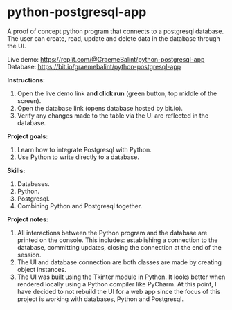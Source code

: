 # python-postgresql-app
A proof of concept python program that connects to a postgresql database. The user can create, read, update and delete data in the database through the UI.


Live demo: https://replit.com/@GraemeBalint/python-postgresql-app
Database: https://bit.io/graemebalint/python-postgresql-app


**Instructions:**
1. Open the live demo link **and click run** (green button, top middle of the screen). 
2. Open the database link (opens database hosted by bit.io).
3. Verify any changes made to the table via the UI are reflected in the database.


**Project goals:**
1. Learn how to integrate Postgresql with Python.
2. Use Python to write directly to a database.


**Skills:**
1. Databases.
2. Python.
3. Postgresql.
4. Combining Python and Postgresql together.


**Project notes:**
1. All interactions between the Python program and the database are printed on the console. This includes: establishing a connection to the database, committing updates, closing the connection at the end of the session. 
2. The UI and database connection are both classes are made by creating object instances.
3. The UI was built using the Tkinter module in Python. It looks better when rendered locally using a Python compiler like PyCharm. At this point, I have decided to not rebuild the UI for a web app since the focus of this project is working with databases, Python and Postgresql.
